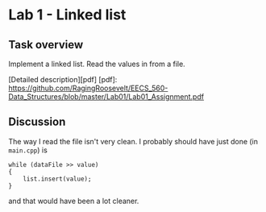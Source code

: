 # Lab 1 - Linked list

## Task overview

Implement a linked list.  Read the values in from a file.

[Detailed description][pdf]
[pdf]: https://github.com/RagingRoosevelt/EECS_560-Data_Structures/blob/master/Lab01/Lab01_Assignment.pdf

## Discussion

The way I read the file isn't very clean.  I probably should have just done (in `main.cpp`) is

    while (dataFile >> value)
    {
        list.insert(value);
    }
    
and that would have been a lot cleaner.